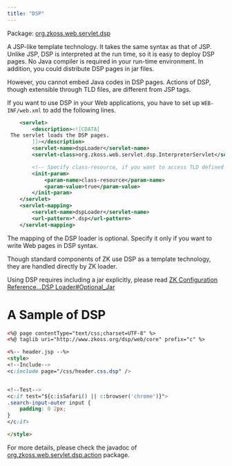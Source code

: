 ```yaml
---
title: "DSP"
---
```


Package:
[org.zkoss.web.servlet.dsp](http://www.zkoss.org/javadoc/latest/zk/org/zkoss/web/servlet/dsp/package-summary.html)

A JSP-like template technology. It takes the same syntax as that of JSP.
Unlike JSP, DSP is interpreted at the run time, so it is easy to deploy
DSP pages. No Java compiler is required in your run-time environment. In
addition, you could distribute DSP pages in jar files.

However, you cannot embed Java codes in DSP pages. Actions of DSP,
though extensible through TLD files, are different from JSP tags.

If you want to use DSP in your Web applications, you have to set up
`WEB-INF/web.xml` to add the following lines.

```xml
    <servlet>
        <description><![CDATA[
 The servlet loads the DSP pages.
        ]]></description>
        <servlet-name>dspLoader</servlet-name>
        <servlet-class>org.zkoss.web.servlet.dsp.InterpreterServlet</servlet-class>

        <!-- Specify class-resource, if you want to access TLD defined in jar files -->
        <init-param>
            <param-name>class-resource</param-name>
            <param-value>true</param-value>
        </init-param>            
    </servlet>
    <servlet-mapping>
        <servlet-name>dspLoader</servlet-name>
        <url-pattern>*.dsp</url-pattern>
    </servlet-mapping>
```

The mapping of the DSP loader is optional. Specify it only if you want
to write Web pages in DSP syntax.

Though standard components of ZK use DSP as a template technology, they
are handled directly by ZK loader.

Using DSP requires including a jar explicitly, please read [ ZK Configuration Reference...DSP Loader#Optional_Jar]({{site.baseurl}}/zk_config_ref/dsp_loader#Optional_Jar)

# A Sample of DSP

```html
<%@ page contentType="text/css;charset=UTF-8" %>
<%@ taglib uri="http://www.zkoss.org/dsp/web/core" prefix="c" %>

<%-- header.jsp --%>
<style>
<!--Include-->
<c:include page="/css/header.css.dsp" />


<!--Test-->
<c:if test="${c:isSafari() || c:browser('chrome')}">
.search-input-outer input {
    padding: 0 2px;
}
</c:if>

</style>
```

For more details, please check the javadoc of
[org.zkoss.web.servlet.dsp.action](http://www.zkoss.org/javadoc/latest/zk/org/zkoss/web/servlet/dsp/action/package-summary.html)
package.
